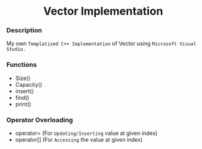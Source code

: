 <h1 align="center">Vector Implementation</h1>

### Description
My own `Templatized C++ Implementation` of Vector using `Microsoft Visual Studio.`

### Functions
- Size()
- Capacity()
- insert()
- find()
- print()

### Operator Overloading
- operator= (For `Updating/Inserting` value at given index)
- operator[] (For `Accessing` the value at given index)
